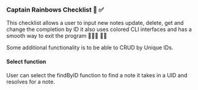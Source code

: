 ### Captain Rainbows Checklist 🌈 ✅
This checklist allows a user to input new notes 
update, delete, get and change the completion by ID 
it also uses colored CLI interfaces and has a smooth way to exit
the program 👨🏻‍💻 🕺🏻

Some additional functionality is to be able to CRUD by Unique IDs.

#### Select function
User can select the findByID function to find a note it takes in 
a UID and resolves for a note.
